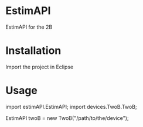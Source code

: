 # EstimAPI
EstimAPI for the 2B

# Installation
Import the project in Eclipse

# Usage
import estimAPI.EstimAPI;
import devices.TwoB.TwoB;

EstimAPI twoB = new TwoB("/path/to/the/device");
